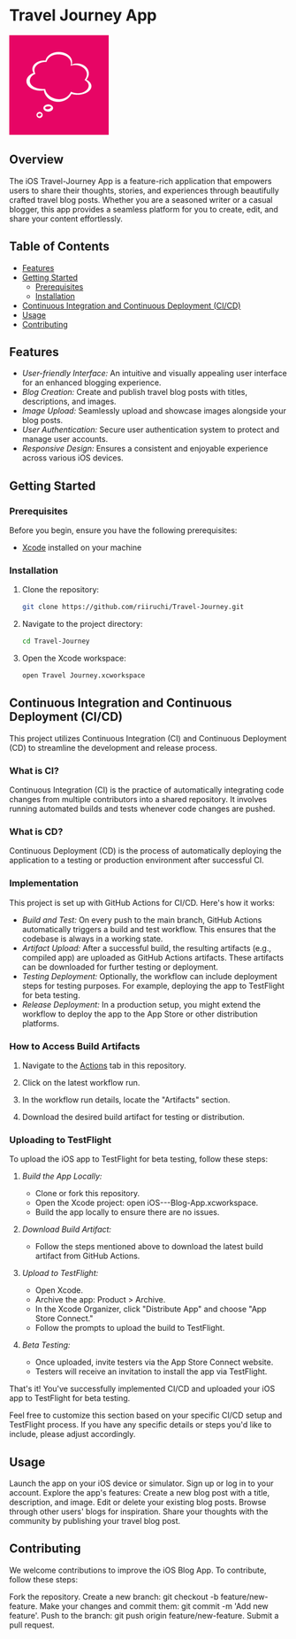 # Travel Journey App

![App Logo](https://github.com/riiruchi/Travel-Journey/blob/main/Travel%20Journey/Others/Assets.xcassets/AppIcon.appiconset/icon-60%403x.png)

## Overview

The iOS Travel-Journey App is a feature-rich application that empowers users to share their thoughts, stories, and experiences through beautifully crafted travel blog posts. Whether you are a seasoned writer or a casual blogger, this app provides a seamless platform for you to create, edit, and share your content effortlessly.

## Table of Contents

- [Features](#features)
- [Getting Started](#getting-started)
  - [Prerequisites](#prerequisites)
  - [Installation](#installation)
- [Continuous Integration and Continuous Deployment (CI/CD)](#ContinuousIntegrationandContinuousDeployment(CI/CD))
- [Usage](#usage)
- [Contributing](#contributing)

## Features

- *User-friendly Interface:* An intuitive and visually appealing user interface for an enhanced blogging experience.
- *Blog Creation:* Create and publish travel blog posts with titles, descriptions, and images.
- *Image Upload:* Seamlessly upload and showcase images alongside your blog posts.
- *User Authentication:* Secure user authentication system to protect and manage user accounts.
- *Responsive Design:* Ensures a consistent and enjoyable experience across various iOS devices.

## Getting Started

### Prerequisites

Before you begin, ensure you have the following prerequisites:

- [Xcode](https://developer.apple.com/xcode/) installed on your machine

### Installation

1. Clone the repository:

   ``` bash
   git clone https://github.com/riiruchi/Travel-Journey.git

2. Navigate to the project directory:
   
   ``` bash
   cd Travel-Journey

3. Open the Xcode workspace:

   ``` bash
   open Travel Journey.xcworkspace

## Continuous Integration and Continuous Deployment (CI/CD)

This project utilizes Continuous Integration (CI) and Continuous Deployment (CD) to streamline the development and release process.

### What is CI?
Continuous Integration (CI) is the practice of automatically integrating code changes from multiple contributors into a shared repository. It involves running automated builds and tests whenever code changes are pushed.

### What is CD?
Continuous Deployment (CD) is the process of automatically deploying the application to a testing or production environment after successful CI.

### Implementation
This project is set up with GitHub Actions for CI/CD. Here's how it works:
- *Build and Test:* On every push to the main branch, GitHub Actions automatically triggers a build and test workflow. This ensures that the codebase is always in a working state.
- *Artifact Upload:* After a successful build, the resulting artifacts (e.g., compiled app) are uploaded as GitHub Actions artifacts. These artifacts can be downloaded for further testing or deployment.
- *Testing Deployment:* Optionally, the workflow can include deployment steps for testing purposes. For example, deploying the app to TestFlight for beta testing.
- *Release Deployment:* In a production setup, you might extend the workflow to deploy the app to the App Store or other distribution platforms.
  
### How to Access Build Artifacts

1. Navigate to the [Actions](https://github.com/riiruchi/Travel-Journey/actions) tab in this repository.

2. Click on the latest workflow run.

3. In the workflow run details, locate the "Artifacts" section.

4. Download the desired build artifact for testing or distribution.

### Uploading to TestFlight

To upload the iOS app to TestFlight for beta testing, follow these steps:

1. *Build the App Locally:*
   - Clone or fork this repository.
   - Open the Xcode project: open iOS---Blog-App.xcworkspace.
   - Build the app locally to ensure there are no issues.

2. *Download Build Artifact:*
   - Follow the steps mentioned above to download the latest build artifact from GitHub Actions.

3. *Upload to TestFlight:*
   - Open Xcode.
   - Archive the app: Product > Archive.
   - In the Xcode Organizer, click "Distribute App" and choose "App Store Connect."
   - Follow the prompts to upload the build to TestFlight.

4. *Beta Testing:*
   - Once uploaded, invite testers via the App Store Connect website.
   - Testers will receive an invitation to install the app via TestFlight.

That's it! You've successfully implemented CI/CD and uploaded your iOS app to TestFlight for beta testing.

Feel free to customize this section based on your specific CI/CD setup and TestFlight process. If you have any specific details or steps you'd like to include, please adjust accordingly.

## Usage
Launch the app on your iOS device or simulator.
Sign up or log in to your account.
Explore the app's features:
Create a new blog post with a title, description, and image.
Edit or delete your existing blog posts.
Browse through other users' blogs for inspiration.
Share your thoughts with the community by publishing your travel blog post.

## Contributing
We welcome contributions to improve the iOS Blog App. To contribute, follow these steps:

Fork the repository.
Create a new branch: git checkout -b feature/new-feature.
Make your changes and commit them: git commit -m 'Add new feature'.
Push to the branch: git push origin feature/new-feature.
Submit a pull request.
